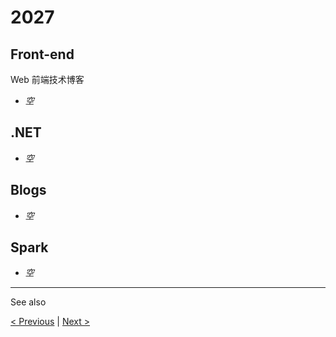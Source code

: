 # 2027

## Front-end

Web 前端技术博客

- *空*

## .NET

- *空*

## Blogs

- *空*

## Spark

- *空*

---

See also

[&lt; Previous](../2026) \| [Next &gt;](../2028)
